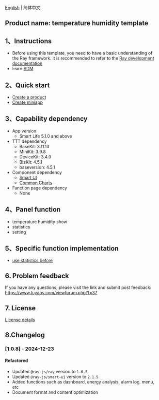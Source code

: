 [English](README.md) | 简体中文[](README_zh.md)

## Product name: temperature humidity template

## 1、Instructions

- Before using this template, you need to have a basic understanding of the Ray framework. It is recommended to refer to the [Ray development documentation](https://developer.tuya.com/en/miniapp/develop/ray/guide/overview)
- learn [SDM](https://developer.tuya.com/en/miniapp/develop/ray/extended/common/sdm/usage)

## 2、Quick start

- [Create a product](https://developer.tuya.com/en/miniapp/develop/miniapp/guide/start/quick-start#create-product)
- [Create miniapp](https://developer.tuya.com/en/miniapp/common/desc/platform)

## 3、Capability dependency

- App version
  - Smart Life 5.1.0  and above
- TTT dependency
  - BaseKit: 3.11.13
  - MiniKit: 3.9.8
  - DeviceKit: 3.4.0
  - BizKit: 4.5.1
  - baseversion: 4.5.1
- Component dependency
  - [Smart UI](https://developer.tuya.com/material/smartui?comId=help-getting-started)
  - [Common Charts](https://developer.tuya.com/material/library_oHEKLjj0/component?code=CommonCharts)
- Function page dependency
  - None

## 4、Panel function
- temperature humidity show
- statistics
- setting

## 5、Specific function implementation
- [use statistics before](https://developer.tuya.com/en/miniapp/develop/ray/api/meature)

## 6. Problem feedback

If you have any questions, please visit the link and submit post feedback: https://www.tuyaos.com/viewforum.php?f=37

## 7. License

[License details](LICENSE)



## 8.Changelog

### [1.0.8] - 2024-12-23

#### Refactored

- Updated `@ray-js/ray` version to `1.6.5`
- Updated `@ray-js/smart-ui` version to `2.1.5`
- Added functions such as dashboard, energy analysis, alarm log, menu, etc
- Document format and content optimization

